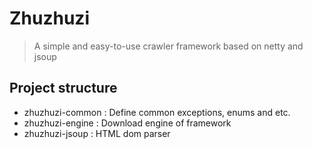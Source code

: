 # Zhuzhuzi
> A simple and easy-to-use crawler framework based on netty and jsoup

## Project structure
- zhuzhuzi-common : Define common exceptions, enums and etc. 
- zhuzhuzi-engine : Download engine of framework
- zhuzhuzi-jsoup : HTML dom parser